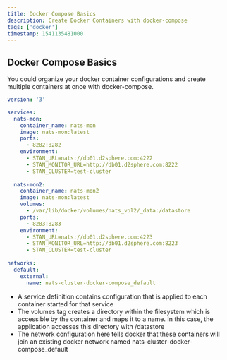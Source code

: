 ```yaml
---
title: Docker Compose Basics
description: Create Docker Containers with docker-compose
tags: ['docker']
timestamp: 1541135481000
---
```


## Docker Compose Basics

You could organize your docker container configurations and create multiple containers at once with docker-compose.

```yaml
version: '3'

services:
  nats-mon:
    container_name: nats-mon
    image: nats-mon:latest
    ports:
      - 8282:8282
    environment:
      - STAN_URL=nats://db01.d2sphere.com:4222
      - STAN_MONITOR_URL=http://db01.d2sphere.com:8222
      - STAN_CLUSTER=test-cluster
      
  nats-mon2:
    container_name: nats-mon2
    image: nats-mon:latest
    volumes:
      - /var/lib/docker/volumes/nats_vol2/_data:/datastore
    ports:
      - 8283:8283
    environment:
      - STAN_URL=nats://db01.d2sphere.com:4223
      - STAN_MONITOR_URL=http://db01.d2sphere.com:8223
      - STAN_CLUSTER=test-cluster
    
networks:
  default:
    external:
      name: nats-cluster-docker-compose_default

```

* A service definition contains configuration that is applied to each container started for that service
* The volumes tag creates a directory within the filesystem which is accessible by the container and maps it to a name. In this case, the application accesses this directory with /datastore
* The network configuration here tells docker that these containers will join an existing docker network named nats-cluster-docker-compose_default


<PostDate />
<PageTags />
